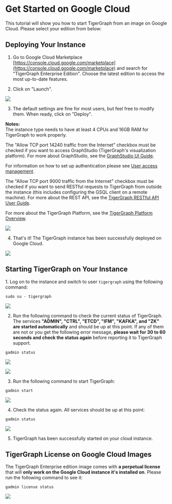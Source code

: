 # Get Started on Google Cloud

This tutorial will show you how to start TigerGraph from an image on Google Cloud. Please select your edition from below:

## **Deploying Your Instance**‌

1. Go to Google Cloud Marketplace [https://console.cloud.google.com/marketplace](https://console.cloud.google.com/marketplace) and search for  "TigerGraph Enterprise Edition". Choose the latest edition to access the most up-to-date features. 

2. Click on "Launch"​‌.

![](../../../.gitbook/assets/console-page%20%289%29.png)

 3. The default settings are fine for most users, but feel free to modify them. When ready, click on "Deploy". 

**Notes:**   
The instance type needs to have at least 4 CPUs and 16GB RAM for TigerGraph to work properly. 

The "Allow TCP port 14240 traffic from the Internet" checkbox must be checked if you want to access GraphStudio \(TigerGraph's visualization platform\). For more about GraphStudio, see the [GraphStudio UI Guide](../../../ui/graphstudio/).

For information on how to set up authentication please see [User access management](../../../admin/admin-guide/user-access/).

The "Allow TCP port 9000 traffic from the Internet" checkbox must be checked if you want to send RESTful requests to TigerGraph from outside the instance \(this includes configuring the GSQL client on a remote machine\). For more about the REST API, see the [TigerGraph RESTful API User Guide](../../../dev/restpp-api/).‌

For more about the TigerGraph Platform, see the [TigerGraph Platform Overview](../../../tigergraph-platform-overview/internal-architecture.md).​‌

![](../../../.gitbook/assets/deployment-form%20%289%29.png)

4. That's it! The TigerGraph instance has been successfully deployed on Google Cloud.​‌

![](../../../.gitbook/assets/deploying-page%20%289%29.png)

## **Starting TigerGraph on Your Instance**

‌1. Log on to the instance and switch to user `tigergraph` using the following command:

```text
sudo su - tigergraph
```

![](../../../.gitbook/assets/login-to-tigergraph%20%288%29.png)

2. Run the following command to check the current status of TigerGraph. The services **"ADMIN", "CTRL", "ETCD", "IFM", "KAFKA", and "ZK" are started automatically** and should be up at this point. If any of them are not or you get the following error message, **please wait for 30 to 60 seconds and check the status again** before reporting it to TigerGraph support.

```text
gadmin status
```

![](../../../.gitbook/assets/gadmin-status%20%283%29.png)

![](../../../.gitbook/assets/gadmin-status-error-message%20%283%29.png)

3. Run the following command to start TigerGraph:

```text
gadmin start
```

![](../../../.gitbook/assets/gadmin-start%20%2811%29.png)

4. Check the status again. All services should be up at this point:

```text
gadmin status
```

![](../../../.gitbook/assets/gadmin-status-after-start%20%283%29.png)

5. TigerGraph has been successfully started on your cloud instance.‌

## TigerGraph License on Google Cloud Images

The TigerGraph Enterprise edition image comes with **a perpetual license** that will **only work on the Google Cloud instance it's installed on**. Please run the following command to see it:

```text
gadmin license status
```

![](../../../.gitbook/assets/gadmin-license-status%20%284%29.png)

